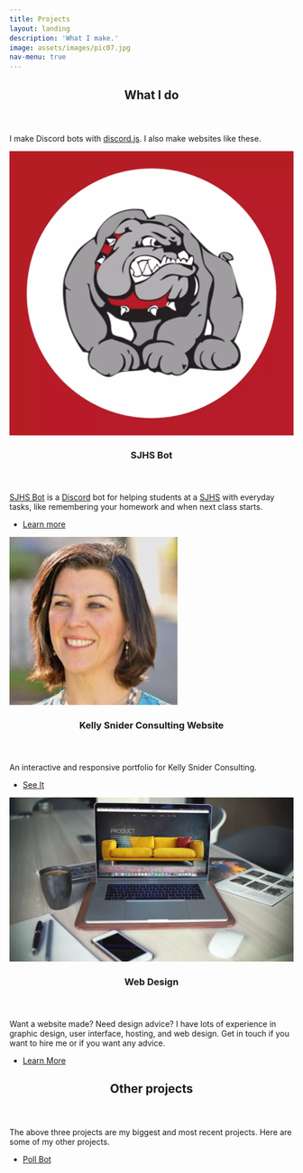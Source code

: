 ```yaml
---
title: Projects
layout: landing
description: 'What I make.'
image: assets/images/pic07.jpg
nav-menu: true
---
```

<!-- Main -->
<div id="main">

<!-- One -->
<section id="one">
	<div class="inner">
		<header class="major">
			<h2>What I do</h2>
		</header>
		<p>I make Discord bots with <a href="https://discord.js.org">discord.js</a>. I also make websites like these.</p>
	</div>
</section>

<!-- Two -->
<section id="two" class="spotlights">
		<section>
			<a href="https://sjhsbot.js.org/" class="image">
			<img src="assets/images/sjhs.webp" alt="SJHS Bot logo" data-position="center center" />
		</a>
			<div class="content">
				<div class="inner">
					<header class="major">
						<h3>SJHS Bot</h3>
					</header>
					<p><a href="https://sjhsbot.js.org/">SJHS Bot</a> is a <a href="https://discordapp.com/">Discord</a> bot for helping students at
						a <a href="http://sjusd.org/san-jose-high">SJHS</a> with everyday tasks, like remembering your homework and when next class
						starts.</p>
					<ul class="actions">
						<li><a href="https://sjhsbot.js.org/" class="button">Learn more</a></li>
					</ul>
				</div>
			</div>
		</section>
		<section>
			<a href="kscsite" class="image">
			<img src="assets/images/ksface.webp" alt="" data-position="top center"/>
		</a>
			<div class="content">
				<div class="inner">
					<header class="major">
						<h3>Kelly Snider Consulting Website</h3>
					</header>
					<p>An interactive and responsive portfolio for Kelly Snider Consulting.</p>
					<ul class="actions">
						<li><a href="kscsite" class="button">See It</a></li>
					</ul>
				</div>
			</div>
		</section>
		<section>
			<a href="webdesign" class="image">
			<img src="assets/images/webdesign.webp" alt="" data-position="25% 25%"/>
		</a>
			<div class="content">
				<div class="inner">
					<header class="major">
						<h3>Web Design</h3>
					</header>
					<p>Want a website made? Need design advice? I have lots of experience in graphic design, user interface, hosting, and web
						design. Get in touch if you want to hire me or if you want any advice.</p>
					<ul class="actions">
						<li><a href="webdesign" class="button">Learn More</a></li>
					</ul>
				</div>
			</div>
		</section>
	</section>

<!-- Three -->
<section id="three">
	<div class="inner">
		<header class="major">
			<h2>Other projects</h2>
		</header>
		<p>The above three projects are my biggest and most recent projects. Here are some of my other projects.</p>
		<ul class="actions">
			<li><a href="https://github.com/PizzaFox/pollbotdiscord" class="button next">Poll Bot</a></li>
		</ul>
	</div>
</section>


</div>